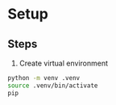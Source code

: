 # Setup

## Steps

1. Create virtual environment
~~~bash
python -m venv .venv
source .venv/bin/activate
pip 
~~~   